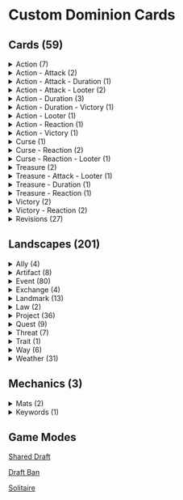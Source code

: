 # Custom Dominion Cards

## Cards (59)

<details>
<summary>Action (7)</summary>

[![Blacksmith](/Action/Images/Blacksmith_v0.2.0.png)](/Action/Blacksmith.md)
[![Clairvoyant](/Action/Images/Clairvoyant_v0.1.0.png)](/Action/Clairvoyant.md)
[![Crone](/Action/Images/Crone_v0.1.0.png)](/Action/Crone.md)
[![Forest Path](/Action/Images/Forest_Path_v0.1.png)](/Action/ForestPath.md)
[![Hillside Village](/Action/Images/Hillside_Village_v0.1.0.png)](/Action/HillsideVillage.md)
[![Lord](/Action/Images/Lord_v0.1.0.png)](/Action/Lord.md)
[![Mining Camp](/Action/Images/Mining_Camp_v0.1.0.png)](/Action/MiningCamp.md)

</details>

<details>
<summary>Action - Attack (2)</summary>

[![Greedy Baron](/Action-Attack/Images/Greedy_Baron_v0.1.0.png)](/Action-Attack/GreedyBaron.md)
[![Petard](/Action-Attack/Images/Petard_v0.2.0.png)](/Action-Attack/Petard.md)

</details>

<details>
<summary>Action - Attack - Duration (1)</summary>

[![Longbowman](/Action-Attack-Duration/Images/Longbowman_v0.1.0.png)](/Action-Attack-Duration/Longbowman.md)

</details>

<details>
<summary>Action - Attack - Looter (2)</summary>

[![Hill Giant](/Action-Attack-Looter/Images/Hill_Giant_v0.1.0.png)](/Action-Attack-Looter/HillGiant.md)
[![Titan](/Action-Attack-Looter/Images/Titan_v0.2.0.png)](/Action-Attack-Looter/Titan.md)

</details>

<details>
<summary>Action - Duration (3)</summary>

[![Desert Village](/Action-Duration/Images/Desert_Village_v0.1.0.png)](/Action-Duration/DesertVillage.md)
[![Lakeside Village](/Action-Duration/Images/Lakeside_Village_v0.1.0.png)](/Action-Duration/LakesideVillage.md)
[![Riverside Village](/Action-Duration/Images/Riverside_Village_v0.1.0.png)](/Action-Duration/RiversideVillage.md)

</details>

<details>
<summary>Action - Duration - Victory (1)</summary>

[![Rice Paddy](/Action-Duration-Victory/Images/Rice_Paddy_v0.3.0.png)](/Action-Duration-Victory/RicePaddy.md)

</details>

<details>
<summary>Action - Looter (1)</summary>

[![Angry Mob](/Action-Looter/Images/Angry_Mob_v0.1.0.png)](/Action-Looter/AngryMob.md)

</details>

<details>
<summary>Action - Reaction (1)</summary>

[![Stronghold](/Action-Reaction/Images/Stronghold_v0.1.0.png)](/Action-Reaction/Stronghold.md)

</details>

<details>
<summary>Action - Victory (1)</summary>

[![Ossuary](/Action-Victory/Images/Ossuary_v0.2.0.png)](/Action-Victory/Ossuary.md)

</details>

<details>
<summary>Curse (1)</summary>

[![Eternal Curse](/Curse/Images/Eternal_Curse_v0.2.0.png)](/Curse/EternalCurse.md)

</details>

<details>
<summary>Curse - Reaction (2)</summary>

[![Brain Sap](/Curse-Reaction/Images/Brain_Sap_v0.2.0.png)](/Curse-Reaction/BrainSap.md)
[![Impending Doom](/Curse-Reaction/Images/Impending_Doom_v0.2.0.png)](/Curse-Reaction/ImpendingDoom.md)

</details>

<details>
<summary>Curse - Reaction - Looter (1)</summary>

[![Decay](/Curse-Reaction-Looter/Images/Decay_v0.2.0.png)](/Curse-Reaction-Looter/Decay.md)

</details>

<details>
<summary>Treasure (2)</summary>

[![Doubloons](/Treasure/Images/Doubloons_v0.3.0.png)](/Treasure/Doubloons.md)
[![Stolen Jewels](/Treasure/Images/Stolen_Jewels_v0.4.0.png)](/Treasure/StolenJewels.md)

</details>

<details>
<summary>Treasure - Attack - Looter (1)</summary>

[![Dragon's Hoard](/Treasure-Attack-Looter/Images/Dragon's_Hoard_v0.2.1.png)](/Treasure-Attack-Looter/DragonsHoard.md)

</details>

<details>
<summary>Treasure - Duration (1)</summary>

[![Buried Treasure](/Treasure-Duration/Images/Buried_Treasure_v0.2.0.png)](/Treasure-Duration/BuriedTreasure.md)

</details>

<details>
<summary>Treasure - Reaction (1)</summary>

[![Foreign Coin](/Treasure-Reaction/Images/Foreign_Coin_v0.2.0.png)](/Treasure-Reaction/ForeignCoin.md)

</details>

<details>
<summary>Victory (2)</summary>

[![Beach](/Victory/Images/Beach_v0.1.0.png)](/Victory/Beach.md)
[![Swamp](/Victory/Images/Swamp_v0.1.png)](/Victory/Swamp.md)

</details>

<details>
<summary>Victory - Reaction (2)</summary>

[![Plains](/Victory-Reaction/Images/Plains_v0.1.png)](/Victory-Reaction/Plains.md)

</details>

<details>
<summary>Revisions (27)</summary>

[![Adventurer](/Revisions/Images/Adventurer_v0.1.0.png)](/Revisions/Adventurer.md)
[![Beggar](/Revisions/Images/Beggar_v0.1.0.png)](/Revisions/Beggar.md)
[![Bureaucrat](/Revisions/Images/Bureaucrat_v0.1.0.png)](/Revisions/Bureaucrat.md) [![Chancellor](/Revisions/Images/Chancellor_v0.1.0.png)](/Revisions/Chancellor.md)
[![Coppersmith](/Revisions/Images/Coppersmith_v0.1.0.png)](/Revisions/Coppersmith.md)
[![Death Cart](/Revisions/Images/Death_Cart_v0.1.0.png)](/Revisions/DeathCart.md)
[![Feast](/Revisions/Images/Feast_v0.1.0.png)](/Revisions/Feast.md)
[![Great Hall](/Revisions/Images/Great_Hall_v0.1.0.png)](/Revisions/GreatHall.md)
[![Duchess](/Revisions/Images/Duchess_v0.1.0.png)](/Revisions/Duchess.md)
[![Harem](/Revisions/Images/Harem_v0.1.1.png)](/Revisions/Harem.md)
[![Harvest](/Revisions/Images/Harvest_v0.1.0.png)](/Revisions/Harvest.md)
[![Island](/Revisions/Images/Island_v0.1.0.png)](/Revisions/Island.md)
[![Mandarin](/Revisions/Images/Mandarin_v0.1.0.png)](/Revisions/Mandarin.md)
[![Masquerade](/Revisions/Images/Masquerade_v0.1.0.png)](/Revisions/Masquerade.md)
[![Mine](/Revisions/Images/Mine_v0.1.0.png)](/Revisions/Mine.md)
[![Mountebank](/Revisions/Images/Mountebank_v0.1.0.png)](/Revisions/Mountebank.md)
[![Philosopher's Stone](/Revisions/Images/Philosopher's_Stone_v0.1.1.png)](/Revisions/PhilosophersStone.md)
[![Pillage](/Revisions/Images/Pillage_v0.1.0.png)](/Revisions/Pillage.md)
[![Rebuild](/Revisions/Images/Rebuild_v0.1.0.png)](/Revisions/Rebuild.md)
[![Saboteur](/Revisions/Images/Saboteur_v0.1.0.png)](/Revisions/Saboteur.md)
[![Scout](/Revisions/Images/Scout_v0.1.0.png)](/Revisions/Scout.md)
[![Secret Chamber](/Revisions/Images/Secret_Chamber_v0.1.0.png)](/Revisions/SecretChamber.md)
[![Spy](/Revisions/Images/Spy_v0.2.0.png)](/Revisions/Spy.md)
[![Tax](/Revisions/Images/Tax_v0.1.0.png)](/Revisions/Tax.md)
[![Taxman](/Revisions/Images/Taxman_v0.1.0.png)](/Revisions/Taxman.md)
[![Thief](/Revisions/Images/Thief_v0.1.0.png)](/Revisions/Thief.md)
[![Transmute](/Revisions/Images/Transmute_v0.1.0.png)](/Revisions/Transmute.md)
[![Woodcutter](/Revisions/Images/Woodcutter_v0.1.0.png)](/Revisions/Woodcutter.md)

</details>

## Landscapes (201)

<details>
<summary>Ally (4)</summary>

[![Council of Druids](/Ally/Images/Council_of_Druids_v0.1.0.png)](/Ally/CouncilOfDruids.md)
[![Curious Collector](/Ally/Images/Curious_Collector_v0.1.0.png)](/Ally/CuriousCollector.md)
[![Dark Ritualists](/Ally/Images/Dark_Ritualists_v0.1.0.png)](/Ally/DarkRitualists.md)
[![Raiding Party](/Ally/Images/Raiding_Party_v0.1.0.png)](/Ally/Raiding_Party.md)

</details>
<details>
<summary>Artifact (8)</summary>

[![Anvil](/Artifact/Images/Anvil_v0.2.0.png)](/Artifact/Anvil.md)
[![Crystal Ball](/Artifact/Images/Crystal_Ball_v0.2.0.png)](/Artifact/CrystalBall.md)
[![Curse of Greed](/Artifact/Images/Curse_of_Greed_v0.1.0.png)](/Artifact/CurseOfGreed.md)
[![Evil Eye](/Artifact/Images/Evil_Eye_v0.1.0.png)](/Artifact/EvilEye.md)
[![Jousting Lance](/Artifact/Images/Jousting_Lance_v0.1.0.png)](/Artifact/JoustingLance.md)
[![Mask](/Artifact/Images/Mask_v0.1.0.png)](/Artifact/Mask.md)
[![Pickaxe](/Artifact/Images/Pickaxe_v0.1.0.png)](/Artifact/Pickaxe.md)
[![Sextant](/Artifact/Images/Sextant_v0.1.0.png)](/Artifact/Sextant.md)

</details>
<details>
<summary>Event (80)</summary>

[![Ambush](/Event/Images/Ambush_v0.3.1.png)](/Event/Ambush.md)
[![Auction](/Event/Images/Auction_v0.2.1.png)](/Event/Auction.md)
[![Bewitch](/Event/Images/Bewitch_v0.1.0.png)](/Event/Bewitch.md)
[![Blockade](/Event/Images/Blockade_v0.2.1.png)](/Event/Blockade.md)
[![Blood Ceremony](/Event/Images/Blood_Ceremony_v0.1.0.png)](/Event/BloodCeremoy.md)
[![Capture Prisoners](/Event/Images/Capture_Prisoners_v0.1.0.png)](/Event/CpaturePrisoners.md)
[![Celebration](/Event/Images/Celebration_v0.1.0.png)](/Event/Celebration.md)
[![Charge](/Event/Images/Charge_v0.2.0.png)](/Event/Charge.md)
[![Charity](/Event/Images/Charity_v0.3.0.png)](/Event/Charity.md)
[![Colonize](/Event/Images/Colonize_v0.1.0.png)](/Event/Colonize.md)
[![Conquer](/Event/Images/Conquer_v0.1.0.png)](/Event/Conquer.md)
[![Crusade](/Event/Images/Crusade_v0.1.0.png)](/Event/Crusade.md)
[![Dark Carnival](/Event/Images/Dark_Carnival_v0.2.0.png)](/Event/DarkCarnival.md)
[![Dark Ritual](/Event/Images/Dark_Ritual_v0.1.0.png)](/Event/DarkRitual.md)
[![Debt Collection](/Event/Images/Debt_Collection_v0.2.0.png)](/Event/DebtCollection.md)
[![Divine](/Event/Images/Divine_v0.1.0.png)](/Event/Divine.md)
[![Evening Feast](/Event/Images/Evening_Feast_v0.1.0.png)](/Event/EveningFeast.md)
[![Excavate](/Event/Images/Excavate_v0.2.0.png)](/Event/Excavate.md)
[![Expand Territory](/Event/Images/Expand_Territory_v0.1.0.png)](/Event/ExpandTerritory.md)
[![Farm](/Event/Images/Farm_v0.2.0.png)](/Event/Farm.md)
[![Funeral Pyre](/Event/Images/Funeral_Pyre_v0.2.0.png)](/Event/FuneralPyre.md)
[![Gather](/Event/Images/Gather_v0.2.0.png)](/Event/Gather.md)
[![Grave Robbery](/Event/Images/Grave_Robbery_v0.2.0.png)](/Event/GraveRobbery.md)
[![Heist](/Event/Images/Heist_v0.4.0.png)](/Event/Heist.md)
[![Herd](/Event/Images/Herd_v0.1.0.png)](/Event/Herd.md)
[![Heroic Sacrifice](/Event/Images/Heroic_Sacrifice_v0.3.0.png)](/Event/HeroicSacrifice.md)
[![Hidden Cache](/Event/Images/Hidden_Cache_v0.1.0.png)](/Event/HiddenCache.md)
[![Hiding the Loot](/Event/Images/Hiding_the_Loot_v0.1.0.png)](/Event/HidingTheLoot.md)
[![Highway Robbery](/Event/Images/Highway_Robbery_v0.2.0.png)](/Event/HighwayRobbery.md)
[![Hire a Local](/Event/Images/Hire_a_Local_v0.1.0.png)](/Event/HireALocal.md)
[![Horse Fair](/Event/Images/Horse_Fair_v0.1.0.png)](/Event/HorseFair.md)
[![Inspire Morale](/Event/Images/Inspire_Morale_v0.2.0.png)](/Event/InspireMorale.md)
[![Invade](/Event/Images/Invade_v0.1.0.png)](/Event/Invade.md)
[![Isolated Retreat](/Event/Images/Isolated_Retreat_v0.1.0.png)](/Event/IsolatedRetreat.md)
[![Joust](/Event/Images/Joust_v0.4.0.png)](/Event/Joust.md)
[![Lone Knight](/Event/Images/Lone_Knight_v0.2.0.png)](/Event/LoneKnight.md)
[![Lone Rider](/Event/Images/Lone_Rider_v0.1.0.png)](/Event/LoneRider.md)
[![Lost Gold](/Event/Images/Lost_Gold_v0.2.0.png)](/Event/LostGold.md)
[![Maelstrom](/Event/Images/Maelstrom_v0.3.0.png)](/Event/Maelstrom.md)
[![Maraud](/Event/Images/Maurad_v0.1.0.png)](/Event/Maraud.md)
[![Masquerade Ball](/Event/Images/Masquerade_Ball_v0.5.0.png)](/Event/MasqueradeBall.md)
[![Meld](/Event/Images/Meld_v0.2.0.png)](/Event/Meld.md)
[![Navigate](/Event/Images/Navigate_v0.1.0.png)](/Event/Navigate.md)
[![Parade](/Event/Images/Parade_v0.1.0.png)](/Event/Parade.md)
[![Peaceful Evening](/Event/Images/Peaceful_Evening_v0.1.0.png)](/Event/Peaceful_Evening.md)
[![Perilous Journey](/Event/Images/Perilous_Journey_v0.2.0.png)](/Event/Perilous_Journey.md)
[![Pirate's Curse](/Event/Images/Pirate's_Curse_v0.2.0.png)](/Event/PiratesCurse.md)
[![Prohibition](/Event/Images/Prohibition_v0.1.0.png)](/Event/Prohibition.md)
[![Rain Fire](/Event/Images/Rain_Fire_v0.2.0.png)](/Event/RainFire.md)
[![Ransack](/Event/Images/Ransack_v0.3.0.png)](/Event/Ransack.md)
[![Recruit](/Event/Images/Recruit_v0.1.0.png)](/Event/Recruit.md)
[![Reduce to Ashes](/Event/Images/Reduce_to_Ashes_v0.1.0.png)](/Event/ReduceToAshes.md)
[![Refuge](/Event/Images/Refuge_v0.1.0.png)](/Event/Refuge.md)
[![Repent](/Event/Images/Repent_v0.1.0.png)](/Event/Repent.md)
[![Rescue Prisoners](/Event/Images/Rescue_Prisoners_v0.1.0.png)](/Event/RescuePrisoners.md)
[![Reserve](/Event/Images/Reserve_v0.1.0.png)](/Event/Reserve.md)
[![Return Home](/Event/Images/Return_Home_v0.1.0.png)](/Event/ReturnHome.md)
[![Revise](/Event/Images/Revise_v0.1.0.png)](/Event/Revise.md)
[![Roaming Caravan](/Event/Images/Roaming_Caravan_v0.1.0.png)](/Event/RoamingCaravan.md)
[![Sacrificial Pact](/Event/Images/Sacrificial_Pact_v0.2.0.png)](/Event/SacrificialPact.md)
[![Safeguard](/Event/Images/Safeguard_v0.2.0.png)](/Event/Safeguard.md)
[![Search Party](/Event/Images/Search_Party_v0.2.0.png)](/Event/SearchParty.md)
[![Shady Deal](/Event/Images/Shady_Deal_v0.2.0.png)](/Event/ShadyDeal.md)
[![Shopping Spree](/Event/Images/Shopping_Spree_v0.1.0.png)](/Event/ShoppingSpree.md)
[![Siege](/Event/Images/Siege_v0.3.0.png)](/Event/Siege.md)
[![Smuggling Ring](/Event/Images/Smuggling_Ring_v0.1.0.png)](/Event/SmugglingRing.md)
[![Stiff Loan](/Event/Images/Stiff_Loan_v0.2.0.png)](/Event/StiffLoan.md)
[![Street Bargain](/Event/Images/Street_Bargain_v0.1.0.png)](/Event/StreetBargain.md)
[![Surrender](/Event/Images/Surrender_v0.1.0.png)](/Event/Surrender.md)
[![Tarot Reading](/Event/Images/Tarot_Reading_v0.3.0.png)](/Event/TarotReading.md)
[![Travelling Bath House](/Event/Images/Travelling_Bath_House_v0.1.0.png)](/Event/TravellingBathHouse.md)
[![Treasure Hunt](/Event/Images/Treasure_Hunt_v0.1.0.png)](/Event/TreasureHunt.md)
[![Trek](/Event/Images/Trek_v0.2.0.png)](/Event/Trek.md)
[![Unearthed Riches](/Event/Images/Unearthed_Riches_v0.1.0.png)](/Event/Unearthed_Riches.md)
[![Usurp the Duke](/Event/Images/Usurp_the_Duke_v0.2.0.png)](/Event/UsurpTheDuke.md)
[![Volley](/Event/Images/Volley_v0.1.0.png)](/Event/Volley.md)
[![Voyage](/Event/Images/Voyage_v0.1.0.png)](/Event/Voyage.md)
[![Wetlands Trek](/Event/Images/Wetlands_Trek_v0.1.0.png)](/Event/WetlandsTrek.md)
[![Winter Hunt](/Event/Images/Winter_Hunt_v0.1.0.png)](/Event/WinterHunt.md)
[![Winter Patrol](/Event/Images/Winter_Patrol_v0.2.0.png)](/Event/WinterPatrol.md)

</details>
<details>
<summary>Exchange (4)</summary>

[![Borrow](/Exchange/Images/Borrow_v0.1.0.png)](/Exchange/Borrow.md)
[![Confess](/Exchange/Images/Confess_v0.1.0.png)](/Exchange/Confess.md)
[![Indentured Servitude](/Exchange/Images/Indentured_Servitude_v0.1.0.png)](/Exchange/IndenturedServitude.md)
[![Smuggle](/Exchange/Images/Smuggle_v0.1.0.png)](/Exchange/Smuggle.md)

</details>
<details>
<summary>Landmark (13)</summary>

[![Barren Wasteland](/Landmark/Images/Barren_Wasteland_v0.3.0.png)](/Landmark/BarrenWasteland.md)
[![Blockhouse](/Landmark/Images/Blockhouse_v0.1.0.png)](/Landmark/Blockhouse.md)
[![Crone's Hut](/Landmark/Images/Crone's_Hut_v0.1.png)](/Landmark/CronesHut.md)
[![Foundry](/Landmark/Images/Foundry_v0.2.0.png)](/Landmark/Foundry.md)
[![Guild Hall](/Landmark/Images/Guild_Hall_v0.2.0.png)](/Landmark/GuildHall.md)
[![Infested Sewers](/Landmark/Images/Infested_Sewers_v0.1.0.png)](/Landmark/InfestedSewers.md)
[![Jungle Ruins](/Landmark/Images/Jungle_Ruins_v0.2.0.png)](/Landmark/JungleRuins.md)
[![Monolith](/Landmark/Images/Monolith_v0.1.0.png)](/Landmark/Monolith.md)
[![Roadway](/Landmark/Images/Roadway_v0.1.0.png)](/Landmark/Roadway.md)
[![Rubble](/Landmark/Images/Rubble_v0.1.1.png)](/Landmark/Rubble.md)
[![Secluded Temple](/Landmark/Images/Secluded_Temple_v0.1.0.png)](/Landmark/SecludedTemple.md)
[![Shipwreck](/Landmark/Images/Shipwreck_v0.3.0.png)](/Landmark/Shipwreck.md)
[![Village Square](/Landmark/Images/Village_Square_v0.1.0.png)](/Landmark/VillageSquare.md)

</details>

<details>
<summary>Law (2)</summary>

[![Restoration](/Law/Images/Restoration_v0.1.0.png)](/Law/Restoration.md)
[![Trade Sanctions](/Law/Images/Trade_Sanctions_v0.1.0.png)](/Law/TradeSanctions.md)

</details>

<details>
<summary>Project (36)</summary>

[![Ancient Temple](/Project/Images/Ancient_Temple_v0.2.0.png)](/Project/AncientTemple.md)
[![Asylum](/Project/Images/Asylum_v0.1.0.png)](/Project/Asylum.md)
[![Bustling Market](/Project/Images/Bustling_Market_v0.1.0.png)](/Project/BustlingMarket.md)
[![Campaign](/Project/Images/Campaign_v0.1.0.png)](/Project/Campaign.md)
[![Capitol](/Project/Images/Capitol_v0.1.0.png)](/Project/Capitol.md)
[![Copppersmithing](/Project/Images/Coppersmithing_v0.2.0.png)](/Project/Coppersmithing.md)
[![Cottage](/Project/Images/Cottage_v0.2.0.png)](/Project/Cottage.md)
[![Crenellations](/Project/Images/Crenellations_v0.1.0.png)](/Project/Crenellations.md)
[![Crypt](/Project/Images/Crypt_v0.1.0.png)](/Project/Crypt.md)
[![Dry Dock](/Project/Images/Dry_Dock_v0.1.0.png)](/Project/DryDock.md)
[![Foundry](/Project/Images/Foundry_v0.1.0.png)](/Project/Foundry.md)
[![Harbour](/Project/Images/Harbour_v0.2.0.png)](/Project/Harbour.md)
[![Hidden Passage](/Project/Images/Hidden_Passage_v0.1.0.png)](/Project/HiddenPassage.md)
[![Hunting Dogs](/Project/Images/Hunting_Dogs_v0.1.0.png)](/Project/HuntingDogs.md)
[![Husbandry](/Project/Images/Husbandry_v0.2.0.png)](/Project/Husbandry.md)
[![Iron Casting](/Project/Images/Iron_Casting_v0.2.0.png)](/Project/IronCasting.md)
[![Irrigation](/Project/Images/Irrigation_v0.1.0.png)](/Project/Irrigation.md)
[![Marketplace](/Project/Images/Marketplace_v0.2.0.png)](/Project/Marketplace.md)
[![Mercantilism](/Project/Images/Mercantilism_v0.3.0.png)](/Project/Mercantilism.md)
[![Placer Mines](/Project/Images/Placer_Mines_v0.1.0.png)](/Project/PlacerMines.md)
[![Printing Press](/Project/Images/Printing_Press_v0.1.0.png)](/Project/PrintingPress.md)
[![Raiding Party](/Project/Images/Raiding_Party_v0.2.0.png)](/Project/RaidingParty.md)
[![Reinforcements](/Project/Images/Reinforcements_v0.3.0.png)](/Project/Reinforcements.md)
[![Restoration](/Project/Images/Restoration_v0.1.0.png)](/Project/Restoration.md)
[![Sheltered Dock](/Project/Images/Sheltered_Dock_v0.1.0.png)](/Project/ShelteredDock.md)
[![The Midas Touch](/Project/Images/The_Midas_Touch_v0.1.0.png)](/Project/TheMidasTouch.md)
[![Theocracy](/Project/Images/Theocracy_v0.1.0.png)](/Project/Theocracy.md)
[![Tournament Square](/Project/Images/Tournament_Square_v0.1.0.png)](/Project/TournamentSquare.md)
[![Town Hall](/Project/Images/Town_Hall_v0.1.0.png)](/Project/TownHall.md)
[![Trade Sanctions](/Project/Images/Trade_Sanctions_v0.2.0.png)](/Project/TradeSanctions.md)
[![Treaty](/Project/Images/Treaty_v0.1.0.png)](/Project/Treaty.md)
[![Trebuchet](/Project/Images/Trebuchet_v0.4.0.png)](/Project/Trebuchet.md)
[![Uncover Secrets](/Project/Images/Uncover_Secrets_v0.1.0.png)](/Project/UncoverSecrets.md)
[![Underground Tunnel](/Project/Images/Underground_Tunnel_v0.1.0.png)](/Project/UndergroundTunnel.md)
[![Underworld Gate](/Project/Images/Underworld_Gate_v0.1.0.png)](/Project/UnderworldGate.md)
[![Wonder](/Project/Images/Wonder_v0.3.0.png)](/Project/Wonder.md)

</details>

<details>
<summary>Quest (9)</summary>

[![Demonic Pact](/Quest/Images/Demonic_Pact_v0.5.0.png)](/Quest/DemonicPact.md)
[![Desert Journey](/Quest/Images/Desert_Journey_v0.3.4.png)](/Quest/DesertJourney.md)
[![Expand Territory](/Quest/Images/Expand_Territory_v0.2.0.png)](/Quest/ExpandTerritory.md)
[![Hire a Local](/Quest/Images/Hire_a_Local_v0.2.1.png)](/Quest/HireALocal.md)
[![Hunt for Bounty](/Quest/Images/Hunt_for_Bounty_v0.4.0.png)](/Quest/HuntForBounty.md)
[![Isolated Retreat](/Quest/Images/Isolated_Retreat_v0.2.1.png)](/Quest/IsolatedRetreat.md)
[![Shopping Spree](/Quest/Images/Shopping_Spree_v0.1.2.png)](/Quest/ShoppingSpree.md)
[![Take Hostages](/Quest/Images/Take_Hostages_v0.2.0.png)](/Quest/TakeHostages.md)
[![Winter Hunt](/Quest/Images/Winter_Hunt_v0.5.0.png)](/Quest/WinterHunt.md)

</details>

<details>
<summary>Threat (7)</summary>

[![Bandits](/Threat/Images/Bandits_v0.1.0.png)](/Threat/Bandits.md)
[![Blizzard](/Threat/Images/Blizzard_v0.1.0.png)](/Threat/Blizzard.md)
[![Dragon](/Threat/Images/Dragon_v0.1.0.png)](/Threat/Dragon.md)
[![Pirates](/Threat/Images/Pirates_v0.1.0.png)](/Threat/Pirates.md)
[![Secret Cult](/Threat/Images/Secret_Cult_v0.1.0.png)](/Threat/SecretCult.md)
[![Spirits](/Threat/Images/Spirits_v0.1.0.png)](/Threat/Spirits.md)
[![Swamp Hag](/Threat/Images/Swamp_Hag_v0.1.0.png)](/Threat/SwampHag.md)

</details>

<details>
<summary>Trait (1)</summary>

[![Grand](/Trait/Images/Grand_v0.1.0.png)](/Trait/Grand.md)

</details>

<details>
<summary>Way (6)</summary>

[![Way of the Bat](/Way/Images/Way_of_the_Bat_v0.1.0.png)](/Way/WayOfTheBat.md)
[![Way of the Bee](/Way/Images/Way_of_the_Bee_v0.2.1.png)](/Way/WayOfTheBee.md)
[![Way of the Crow](/Way/Images/Way_of_the_Crow_v0.1.0.png)](/Way/WayOfTheCrow.md)
[![Way of the Panda](/Way/Images/Way_of_the_Panda_v0.1.0.png)](/Way/WayOfThePanda.md)
[![Way of the Parrot](/Way/Images/Way_of_the_Parrot_v0.3.0.png)](/Way/WayOfTheParrot.md)
[![Way of the Raven](/Way/Images/Way_of_the_Raven_v0.1.0.png)](/Way/WayOfTheRaven.md)

</details>

<details>
<summary>Weather (31)</summary>

[![Aurora Borealis](/Weather/Images/Aurora_Borealis_v0.1.0.png)](/Weather/AuroraBorealis.md)
[![Autumn Breeze](/Weather/Images/Autumn_Breeze_v0.1.0.png)](/Weather/AutumnBreeze.md)
[![Blizzard](/Weather/Images/Blizzard_v0.1.0.png)](/Weather/Blizzard.md)
[![Breeze](/Weather/Images/Breeze_v0.1.0.png)](/Weather/Breeze.md)
[![Calm](/Weather/Images/Calm_v0.1.0.png)](/Weather/Calm.md)
[![Clear Skies](/Weather/Images/Clear_Skies_v0.1.0.png)](/Weather/ClearSkies.md)
[![Cloudy](/Weather/Images/Cloudy_v0.1.0.png)](/Weather/Cloudy.md)
[![Cyclone](/Weather/Images/Cyclone_v0.1.0.png)](/Weather/Cyclone.md)
[![Drought](/Weather/Images/Drought_v0.2.0.png)](/Weather/Drought.md)
[![Dust Storm](/Weather/Images/Dust_Storm_v0.1.0.png)](/Weather/Drought.md)
[![Firestorm](/Weather/Images/Firestorm_v0.1.0.png)](/Weather/Firestorm.md)
[![Flash Flood](/Weather/Images/Flash_Flood_v0.2.0.png)](/Weather/FlashFlood.md)
[![Fog](/Weather/Images/Fog_v0.2.0.png)](/Weather/Fog.md)
[![Gale](/Weather/Images/Gale_v0.1.0.png)](/Weather/Gale.md)
[![Heat Wave](/Weather/Images/Heat_Wave_v0.1.0.png)](/Weather/HeatWave.md)
[![Humid](/Weather/Images/Humid_v0.1.0.png)](/Weather/Humid.md)
[![Light Showers](/Weather/Images/Light_Showers_v0.1.0.png)](/Weather/LightShowers.md)
[![Lunar Eclipse](/Weather/Images/Lunar_Eclipse_v0.1.0.png)](/Weather/LunarEclipse.md)
[![Mist](/Weather/Images/Mist_v0.1.0.png)](/Weather/Mist.md)
[![Plague](/Weather/Images/Plague_v0.1.0.png)](/Weather/Plague.md)
[![Powder Snow](/Weather/Images/Powder_Snow_v0.1.0.png)](/Weather/PowderSnow.md)
[![Rainbow](/Weather/Images/Rainbow_v0.1.0.png)](/Weather/Rainbow.md)
[![Snow Storm](/Weather/Images/Snow_Storm_v0.1.0.png)](/Weather/SnowStorm.md)
[![Solar Eclipse](/Weather/Images/Solar_Eclipse_v0.1.0.png)](/Weather/SolarEclipse.md)
[![Spring Blossom](/Weather/Images/Spring_Blossom_v0.1.0.png)](/Weather/SpringBlossom.md)
[![Sunny](/Weather/Images/Sunny_v0.1.0.png)](/Weather/Sunny.md)
[![Thunderstorm](/Weather/Images/Thunderstorm_v0.1.0.png)](/Weather/Thunderstorm.md)
[![Warm Front](/Weather/Images/Warm_Front_v0.1.0.png)](/Weather/WarmFront.md)
[![Water Spout](/Weather/Images/Water_Spout_v0.1.0.png)](/Weather/WaterSpout.md)
[![Wildfire](/Weather/Images/Wildfire_v0.1.0.png)](/Weather/Wildfire.md)
[![Zephyr](/Weather/Images/Zephyr_v0.1.0.png)](/Weather/Zephyr.md)

</details>

## Mechanics (3)

<details>
<summary>Mats (2)</summary>

[![Export](/Mechanics/Images/Export.png)](/Mechanics/Export.md)

[![Worshippers](/Mechanics/Images/Worshippers.png)](/Mechanics/Worshippers.md)

</details>

<details>
<summary>Keywords (1)</summary>

[Lock](/Mechanics/Lock.md)

</details>

## Game Modes

[Shared Draft](/GameModes/SharedDraft.md)

[Draft Ban](/GameModes/DraftBan.md)

[Solitaire](/GameModes/Solitaire.md)
